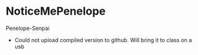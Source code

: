 # NoticeMePenelope
Penelope-Senpai

* Could not upload compiled version to github. Will bring it to class on a usb
